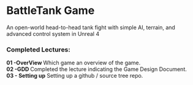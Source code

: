 #  BattleTank Game
An open-world head-to-head tank fight with simple AI, terrain, and advanced control system in Unreal 4

### Completed Lectures:
<b> 01 -OverView </b> Which game an overview of the game.  
<b> 02 -GDD </b> Completed the lecture indicating the Game Design Document.  
<b>03 - Setting up</b> Setting up a github / source tree repo.  
